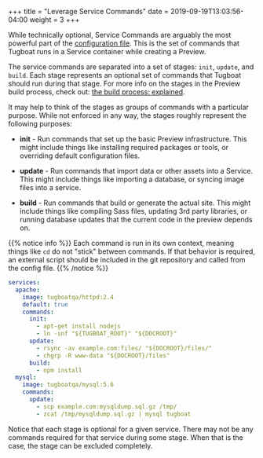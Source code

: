 +++
title = "Leverage Service Commands"
date = 2019-09-19T13:03:56-04:00
weight = 3
+++

While technically optional, Service Commands are arguably the most powerful part
of the [configuration file](/setting-up-tugboat/create-a-tugboat-config-file/).
This is the set of commands that Tugboat runs in a Service container while
creating a Preview.

The service commands are separated into a set of stages: `init`, `update`, and
`build`. Each stage represents an optional set of commands that Tugboat should
run during that stage. For more info on the stages in the Preview build process,
check out:
[the build process: explained](/building-a-preview/preview-deep-dive/how-previews-work/#the-build-process-explained).

It may help to think of the stages as groups of commands with a particular
purpose. While not enforced in any way, the stages roughly represent the
following purposes:

- **init** - Run commands that set up the basic Preview infrastructure. This
  might include things like installing required packages or tools, or overriding
  default configuration files.

- **update** - Run commands that import data or other assets into a Service.
  This might include things like importing a database, or syncing image files
  into a service.

- **build** - Run commands that build or generate the actual site. This might
  include things like compiling Sass files, updating 3rd party libraries, or
  running database updates that the current code in the preview depends on.

{{% notice info %}} Each command is run in its own context, meaning things like
`cd` do not "stick" between commands. If that behavior is required, an external
script should be included in the git repository and called from the config file.
{{% /notice %}}

```yaml
services:
  apache:
    image: tugboatqa/httpd:2.4
    default: true
    commands:
      init:
        - apt-get install nodejs
        - ln -snf "${TUGBOAT_ROOT}" "${DOCROOT}"
      update:
        - rsync -av example.com:files/ "${DOCROOT}/files/"
        - chgrp -R www-data "${DOCROOT}/files"
      build:
        - npm install
  mysql:
    image: tugboatqa/mysql:5.6
    commands:
      update:
        - scp example.com:mysqldump.sql.gz /tmp/
        - zcat /tmp/mysqldump.sql.gz | mysql tugboat
```

Notice that each stage is optional for a given service. There may not be any
commands required for that service during some stage. When that is the case, the
stage can be excluded completely.
